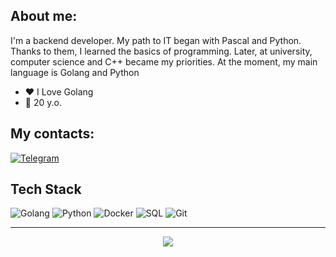 ## About me:
I'm a backend developer. My path to IT began with Pascal and Python. Thanks to them, I learned the basics of programming. Later, at university, computer science and C++ became my priorities. At the moment, my main language is Golang and Python
- ❤️ I Love Golang
- 🔞 20 y.o.
## My contacts:
[![Telegram](https://img.shields.io/badge/telegram-000?style=for-the-badge&logo=telegram&logoColor=%23FFFFFF)](https://t.me/lessovskii)

## Tech Stack
![Golang](https://img.shields.io/badge/golang-000?style=for-the-badge&logo=go)
![Python](https://img.shields.io/badge/python-000?style=for-the-badge&logo=python)
![Docker](https://img.shields.io/badge/docker-000?style=for-the-badge&logo=docker)
![SQL](https://img.shields.io/badge/sql-000?style=for-the-badge&logo=postgresql)
![Git](https://img.shields.io/badge/git-000?style=for-the-badge&logo=git)

---
<p align="center">
  <a href="https://visitcount.itsvg.in"><img src="https://visitcount.itsvg.in/api?id=neepooha&label=Profile%20Views&color=1&icon=4&pretty=true" /></a>
  </p>
